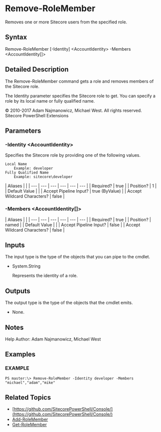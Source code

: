 # Remove-RoleMember

Removes one or more Sitecore users from the specified role.

## Syntax

Remove-RoleMember \[-Identity\] &lt;AccountIdentity&gt; -Members &lt;AccountIdentity\[\]&gt;

## Detailed Description

The Remove-RoleMember command gets a role and removes members of the Sitecore role.

The Identity parameter specifies the Sitecore role to get. You can specify a role by its local name or fully qualified name.

© 2010-2017 Adam Najmanowicz, Michael West. All rights reserved. Sitecore PowerShell Extensions

## Parameters

### -Identity  &lt;AccountIdentity&gt;

Specifies the Sitecore role by providing one of the following values.

```text
Local Name
    Example: developer
Fully Qualified Name
    Example: sitecore\developer
```

| Aliases |  |
| --- | --- | --- | --- | --- | --- |
| Required? | true |
| Position? | 1 |
| Default Value |  |
| Accept Pipeline Input? | true \(ByValue\) |
| Accept Wildcard Characters? | false |

### -Members  &lt;AccountIdentity\[\]&gt;

| Aliases |  |
| --- | --- | --- | --- | --- | --- |
| Required? | true |
| Position? | named |
| Default Value |  |
| Accept Pipeline Input? | false |
| Accept Wildcard Characters? | false |

## Inputs

The input type is the type of the objects that you can pipe to the cmdlet.

* System.String

  Represents the identity of a role.

## Outputs

The output type is the type of the objects that the cmdlet emits.

* None. 

## Notes

Help Author: Adam Najmanowicz, Michael West

## Examples

### EXAMPLE

```text
PS master:\> Remove-RoleMember -Identity developer -Members "michael","adam","mike"
```

## Related Topics

* [https://github.com/SitecorePowerShell/Console/](https://github.com/SitecorePowerShell/Console/) 
* [Add-RoleMember](add-rolemember.md)
* [Get-RoleMember](get-rolemember.md)

